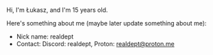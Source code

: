 Hi, I'm Łukasz, and I'm 15 years old.

Here's something about me (maybe later update something about me):
- Nick name: realdept
- Contact: Discord: realdept, Proton: realdept@proton.me
